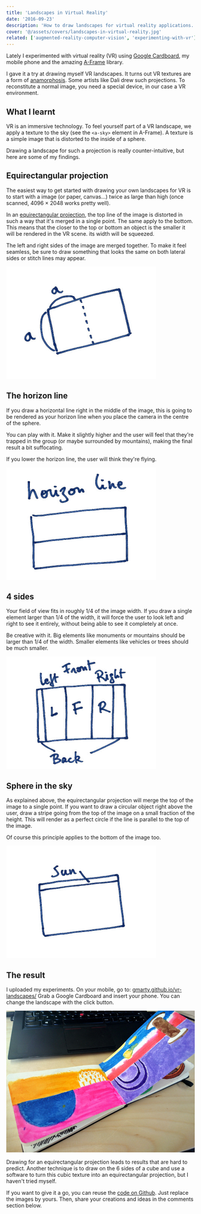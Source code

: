 ```yaml
---
title: 'Landscapes in Virtual Reality'
date: '2016-09-23'
description: 'How to draw landscapes for virtual reality applications.'
cover: '@/assets/covers/landscapes-in-virtual-reality.jpg'
related: ['augmented-reality-computer-vision', 'experimenting-with-vr']
---
```


Lately I experimented with virtual reality (VR) using [Google Cardboard](https://vr.google.com/cardboard/), my mobile phone and the amazing [A-Frame](https://aframe.io/) library.

I gave it a try at drawing myself VR landscapes. It turns out VR textures are a form of [anamorphosis](https://en.wikipedia.org/wiki/Anamorphosis). Some artists like Dali drew such projections. To reconstitute a normal image, you need a special device, in our case a VR environment.

## What I learnt

VR is an immersive technology. To feel yourself part of a VR landscape, we apply a texture to the sky (see the `<a-sky>` element in A-Frame). A texture is a simple image that is distorted to the inside of a sphere.

Drawing a landscape for such a projection is really counter-intuitive, but here are some of my findings.

## Equirectangular projection

The easiest way to get started with drawing your own landscapes for VR is to start with a image (or paper, canvas...) twice as large than high (once scanned, 4096 × 2048 works pretty well).

In an [equirectangular projection](https://en.wikipedia.org/wiki/Equirectangular_projection), the top line of the image is distorted in such a way that it's merged in a single point. The same apply to the bottom. This means that the closer to the top or bottom an object is the smaller it will be rendered in the VR scene. its width will be squeezed.

The left and right sides of the image are merged together. To make it feel seamless, be sure to draw something that looks the same on both lateral sides or stitch lines may appear.

![The ideal ratio for a VR landscape texture](/img/posts/landscapes-in-virtual-reality/ratio.jpg)

## The horizon line

If you draw a horizontal line right in the middle of the image, this is going to be rendered as your horizon line when you place the camera in the centre of the sphere.

You can play with it. Make it slightly higher and the user will feel that they're trapped in the group (or maybe surrounded by mountains), making the final result a bit suffocating.

If you lower the horizon line, the user will think they're flying.

![The horizon line in VR](/img/posts/landscapes-in-virtual-reality/horizon-line.jpg)

## 4 sides

Your field of view fits in roughly 1/4 of the image width. If you draw a single element larger than 1/4 of the width, it will force the user to look left and right to see it entirely, without being able to see it completely at once.

Be creative with it. Big elements like monuments or mountains should be larger than 1/4 of the width. Smaller elements like vehicles or trees should be much smaller.

![The 4 sides of the user](/img/posts/landscapes-in-virtual-reality/4-sides.jpg)

## Sphere in the sky

As explained above, the equirectangular projection will merge the top of the image to a single point. If you want to draw a circular object right above the user, draw a stripe going from the top of the image on a small fraction of the height. This will render as a perfect circle if the line is parallel to the top of the image.

Of course this principle applies to the bottom of the image too.

![Drawing a sun in a virtual reality environment](/img/posts/landscapes-in-virtual-reality/sun.jpg)

## The result

I uploaded my experiments. On your mobile, go to:
[gmarty.github.io/vr-landscapes/](https://gmarty.github.io/vr-landscapes/)
Grab a Google Cardboard and insert your phone. You can change the landscape with the click button.

![My drawings](/img/posts/landscapes-in-virtual-reality/drawings.jpg)

Drawing for an equirectangular projection leads to results that are hard to predict. Another technique is to draw on the 6 sides of a cube and use a software to turn this cubic texture into an equirectangular projection, but I haven't tried myself.

If you want to give it a go, you can reuse the [code on Github](https://github.com/gmarty/vr-landscapes). Just replace the images by yours. Then, share your creations and ideas in the comments section below.
